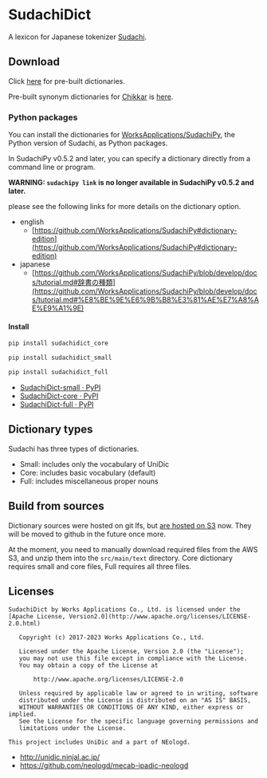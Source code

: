 # SudachiDict

A lexicon for Japanese tokenizer
[Sudachi](https://github.com/WorksApplications/Sudachi/).

## Download

Click [here](http://sudachi.s3-website-ap-northeast-1.amazonaws.com/sudachidict/) for pre-built dictionaries.

Pre-built synonym dictionaries for [Chikkar](https://github.com/WorksApplications/chikkar/) is [here](http://sudachi.s3-website-ap-northeast-1.amazonaws.com/sudachisynonym/).

### Python packages

You can install the dictionaries for [WorksApplications/SudachiPy](https://github.com/WorksApplications/SudachiPy), the Python version of Sudachi, as Python packages.

In SudachiPy v0.5.2 and later, you can specify a dictionary directly from a command line or program.

**WARNING: `sudachipy link` is no longer available in SudachiPy v0.5.2 and later.**

please see the following links for more details on the dictionary option.

- english
  - [https://github.com/WorksApplications/SudachiPy#dictionary-edition](https://github.com/WorksApplications/SudachiPy#dictionary-edition)
- japanese
  - [https://github.com/WorksApplications/SudachiPy/blob/develop/docs/tutorial.md#辞書の種類](https://github.com/WorksApplications/SudachiPy/blob/develop/docs/tutorial.md#%E8%BE%9E%E6%9B%B8%E3%81%AE%E7%A8%AE%E9%A1%9E)

#### Install

```bash
pip install sudachidict_core
```

```bash
pip install sudachidict_small
```

```bash
pip install sudachidict_full
```

- [SudachiDict-small · PyPI](https://pypi.org/project/SudachiDict-small/)
- [SudachiDict-core · PyPI](https://pypi.org/project/SudachiDict-core/)
- [SudachiDict-full · PyPI](https://pypi.org/project/SudachiDict-full/)

## Dictionary types

Sudachi has three types of dictionaries.

- Small: includes only the vocabulary of UniDic
- Core: includes basic vocabulary (default)
- Full: includes miscellaneous proper nouns

## Build from sources


Dictionary sources were hosted on git lfs, but [are hosted on S3](http://sudachi.s3-website-ap-northeast-1.amazonaws.com/sudachidict-raw/) now.
They will be moved to github in the future once more.

At the moment, you need to manually download required files from the AWS S3, and unzip them into the `src/main/text` directory.
Core dictionary requires small and core files, Full requires all three files.

## Licenses

```text
SudachiDict by Works Applications Co., Ltd. is licensed under the [Apache License, Version2.0](http://www.apache.org/licenses/LICENSE-2.0.html)

   Copyright (c) 2017-2023 Works Applications Co., Ltd.

   Licensed under the Apache License, Version 2.0 (the "License");
   you may not use this file except in compliance with the License.
   You may obtain a copy of the License at

       http://www.apache.org/licenses/LICENSE-2.0

   Unless required by applicable law or agreed to in writing, software
   distributed under the License is distributed on an "AS IS" BASIS,
   WITHOUT WARRANTIES OR CONDITIONS OF ANY KIND, either express or implied.
   See the License for the specific language governing permissions and
   limitations under the License.

This project includes UniDic and a part of NEologd.
```

- <http://unidic.ninjal.ac.jp/>
- <https://github.com/neologd/mecab-ipadic-neologd>
